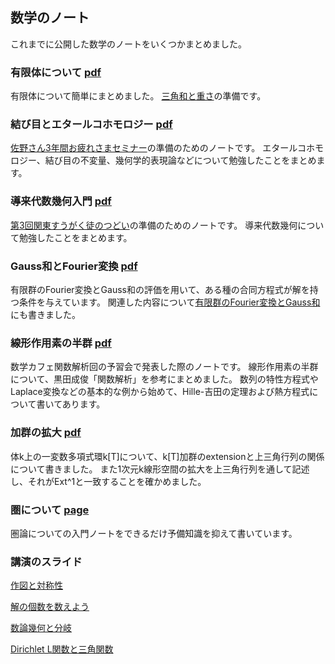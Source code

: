## 数学のノート

これまでに公開した数学のノートをいくつかまとめました。

### 有限体について [pdf](finite_field.pdf)
有限体について簡単にまとめました。
[三角和と重さ](https://youtu.be/bWdmCSTYEFo)の準備です。

### 結び目とエタールコホモロジー [pdf](https://github.com/unaoya/math_pdf/blob/master/knot_and_etale_cohomology.pdf)
[佐野さん3年間お疲れさまセミナー](https://connpass.com/event/114523/)の準備のためのノートです。
エタールコホモロジー、結び目の不変量、幾何学的表現論などについて勉強したことをまとめます。

### 導来代数幾何入門 [pdf](https://github.com/unaoya/math_pdf/blob/master/introDGA.pdf)
[第3回関東すうがく徒のつどい](https://sites.google.com/view/kantotsudoi/ホーム?authuser=0)の準備のためのノートです。
導来代数幾何について勉強したことをまとめます。

### Gauss和とFourier変換 [pdf](gaussfourier.pdf)
有限群のFourier変換とGauss和の評価を用いて、ある種の合同方程式が解を持つ条件を与えています。
関連した内容について[有限群のFourier変換とGauss和](http://unaoya-pi.hatenablog.com/entry/gauss)にも書きました。

### 線形作用素の半群 [pdf](semigroup.pdf)
数学カフェ関数解析回の予習会で発表した際のノートです。
線形作用素の半群について、黒田成俊「関数解析」を参考にまとめました。
数列の特性方程式やLaplace変換などの基本的な例から始めて、Hille-吉田の定理および熱方程式について書いてあります。

### 加群の拡大 [pdf](extension.pdf)
体k上の一変数多項式環k\[T]について、k\[T]加群のextensionと上三角行列の関係について書きました。
また1次元k線形空間の拡大を上三角行列を通して記述し、それがExt^1と一致することを確かめました。

### 圏について [page](category.md)
圏論についての入門ノートをできるだけ予備知識を抑えて書いています。


### 講演のスライド
[作図と対称性](https://www.slideshare.net/NaoyaUmezaki/ss-80588003)

[解の個数を数えよう](https://speakerdeck.com/unaoya/jie-falsege-shu-woshu-eyou)

[数論幾何と分岐](https://speakerdeck.com/unaoya/shu-lun-ji-he-tofen-qi)

[Dirichlet L関数と三角関数](https://speakerdeck.com/unaoya/deirikurelguan-shu-tosan-jiao-guan-shu)
